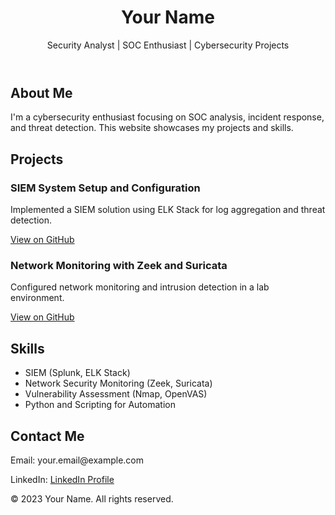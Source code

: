 <!DOCTYPE html>
<html lang="en">
<head>
  <meta charset="UTF-8">
  <meta name="viewport" content="width=device-width, initial-scale=1.0">
  <title>Your Name | Security Analyst</title>
  <link rel="stylesheet" href="styles.css">
</head>
<body>
  <!-- Header Section -->
  <header>
    <h1>Your Name</h1>
    <p>Security Analyst | SOC Enthusiast | Cybersecurity Projects</p>
  </header>

  <!-- About Section -->
  <section id="about">
    <h2>About Me</h2>
    <p>I'm a cybersecurity enthusiast focusing on SOC analysis, incident response, and threat detection. This website showcases my projects and skills. </p>
  </section>

  <!-- Projects Section -->
  <section id="projects">
    <h2>Projects</h2>
    <div class="project">
      <h3>SIEM System Setup and Configuration</h3>
      <p>Implemented a SIEM solution using ELK Stack for log aggregation and threat detection.</p>
      <a href="https://github.com/your-username/SIEM-Project">View on GitHub</a>
    </div>
    <div class="project">
      <h3>Network Monitoring with Zeek and Suricata</h3>
      <p>Configured network monitoring and intrusion detection in a lab environment.</p>
      <a href="https://github.com/your-username/Network-Monitoring">View on GitHub</a>
    </div>
    <!-- Add more projects as needed -->
  </section>

  <!-- Skills Section -->
  <section id="skills">
    <h2>Skills</h2>
    <ul>
      <li>SIEM (Splunk, ELK Stack)</li>
      <li>Network Security Monitoring (Zeek, Suricata)</li>
      <li>Vulnerability Assessment (Nmap, OpenVAS)</li>
      <li>Python and Scripting for Automation</li>
    </ul>
  </section>

  <!-- Contact Section -->
  <section id="contact">
    <h2>Contact Me</h2>
    <p>Email: your.email@example.com</p>
    <p>LinkedIn: <a href="https://www.linkedin.com/in/yourprofile">LinkedIn Profile</a></p>
  </section>

  <footer>
    <p>© 2023 Your Name. All rights reserved.</p>
  </footer>
</body>
</html>

